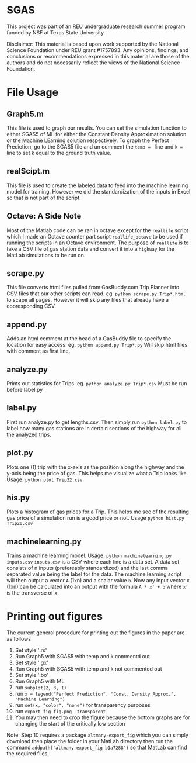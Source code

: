 # SGAS
This project was part of an REU undergraduate research summer program funded by NSF at Texas State University.

Disclaimer:
This material is based upon work supported by the National Science Foundation under REU grant \#1757893. Any opinions, findings, and conclusions or recommendations expressed in this material are those of the authors and do not necessarily reflect the views of the National Science Foundation.

# File Usage
## Graph5.m
This file is used to graph our results. You can set the simulation function to either SGAS5 of ML for either the Constant Density Approximation solution or the Machine LEarning solution respectively. To graph the Perfect Prediction, go to the SGAS5 file and un comment the `temp = ` line and `k = ` line to set k equal to the ground truth value.

## realScipt.m
This file is used to create the labeled data to feed into the machine learning model for training. However we did the standardization of the inputs in Excel so that is not part of the script.

## Octave: A Side Note
Most of the Matlab code can be ran in octave except for the `reallife` script which I made an Octave counter part script `reallife_octave` to be used if running the scripts in an Octave environment. The purpose of `reallife` is to take a CSV file of gas station data and convert it into a `highway` for the MatLab simulations to be run on.

## scrape.py
This file converts html files pulled from GasBuddy.com Trip Planner into CSV files that our other scripts can read.
eg. `python scrape.py Trip*.html` to scape all pages. However it will skip any files that already have a cooresponding CSV.

## append.py
Adds an html comment at the head of a GasBuddy file to specify the location for easy access. eg. `python append.py Trip*.py` Will skip html files with comment as first line.

## analyze.py
Prints out statistics for Trips. eg. `python analyze.py Trip*.csv`
Must be run before label.py

## label.py
First run analyze.py to get lengths.csv. Then simply run `python label.py` to label how many gas stations are in certain sections of the highway for all the analyzed trips.

## plot.py
Plots one (1) trip with the x-axis as the position along the highway and the y-axis being the price of gas. This helps me visualize what a Trip looks like. Usage: `python plot Trip32.csv`

## his.py
Plots a histogram of gas prices for a Trip. This helps me see of the resulting gas price of a simulation run is a good price or not. Usage `python hist.py Trip20.csv`

## machinelearning.py
Trains a machine learning model. Usage: `python machinelearning.py inputs.csv`
`inputs.csv` is a CSV where each line is a data set. A data set consists of n inputs (prefereably standardized) and the last comma separated value being the label for the data. The machine learning script will then output a vector `A` (1xn) and a scalar value `b`. Now any input vector x (1xn) can be calculated into an output with the formula `A * x' + b` where `x'` is the transverse of x.

# Printing out figures
The current general procedure for printing out the figures in the paper are as follows
1. Set style ':rs'
2. Run Graph5 with SGAS5 with temp and k commentd out
3. Set style ':gx'
4. Run Graph5 with SGAS5 with temp and k not commented out
5. Set style ':bo'
6. Run Graph5 with ML
7. run `subplot(2, 3, 1)`
8. run `x = legend("Perfect Prediction", "Const. Density Approx.", "Machine Learning")`
9. run `set(x, "color", "none")` for transparency purposes
10. run `export_fig fig.png -transparent`
11. You may then need to crop the figure because the bottom graphs are for changing the start of the critically low section

Note: Step 10 requires a package `altmany-export_fig` which you can simply download then place the folder in your MatLab directory then run the command `addpath('altmany-export_fig-b1a7288')` so that MatLab can find the required files.
